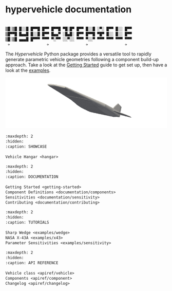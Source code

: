 # hypervehicle documentation

```

▒█░▒█ █░░█ █▀▀█ █▀▀ █▀▀█ ▀█░█▀ █▀▀ █░░█ ░▀░ █▀▀ █░░ █▀▀ 
▒█▀▀█ █▄▄█ █░░█ █▀▀ █▄▄▀ ░█▄█░ █▀▀ █▀▀█ ▀█▀ █░░ █░░ █▀▀ 
▒█░▒█ ▄▄▄█ █▀▀▀ ▀▀▀ ▀░▀▀ ░░▀░░ ▀▀▀ ▀░░▀ ▀▀▀ ▀▀▀ ▀▀▀ ▀▀▀ 
 ✈                ✈                ✈                ✈ 
```

The *Hypervehicle* Python package provides a versatile tool to 
rapidly generate parametric vehicle geometries following a 
component build-up approach. Take a look at the 
[Getting Started](getting-started) guide to get set up, 
then have a look at the [examples](examples/x43).


![X43](images/x43.gif)


```{toctree}
:maxdepth: 2
:hidden:
:caption: SHOWCASE

Vehicle Hangar <hangar>
```


```{toctree}
:maxdepth: 2
:hidden:
:caption: DOCUMENTATION

Getting Started <getting-started>
Component Definitions <documentation/components>
Sensitivities <documentation/sensitivity>
Contributing <documentation/contributing>
```


```{toctree}
:maxdepth: 2
:hidden:
:caption: TUTORIALS

Sharp Wedge <examples/wedge>
NASA X-43A <examples/x43>
Parameter Sensitivities <examples/sensitivity>
```



```{toctree}
:maxdepth: 2
:hidden:
:caption: API REFERENCE

Vehicle class <apiref/vehicle>
Components <apiref/component>
Changelog <apiref/changelog>
```


